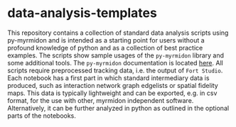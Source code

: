 # data-analysis-templates
This repository contains a collection of standard data analysis scripts using py-myrmidon and is intended as a starting point for users without a profound knowledge of python and as a collection of best practice examples. The scripts show sample usages of the ```py-myrmidon``` library and some additional tools. The ```py-myrmidon``` documentation is located [here](https://formicidae-tracker.github.io/myrmidon). All scripts require preprocessed tracking data, i.e. the output of ```Fort Studio```.  
Each notebook has a first part in which standard intermediary data is produced, such as interaction network graph edgelists or spatial fidelity maps. This data is typically lightweight and can be exported, e.g. in csv format, for the use with other, myrmidon independent software. Alternatively, it can be further analyzed in python as outlined in the optional parts of the notebooks.
